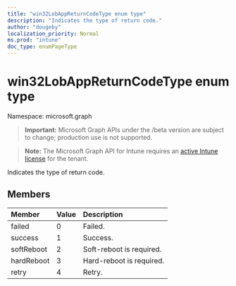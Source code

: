 ```yaml
---
title: "win32LobAppReturnCodeType enum type"
description: "Indicates the type of return code."
author: "dougeby"
localization_priority: Normal
ms.prod: "intune"
doc_type: enumPageType
---
```


# win32LobAppReturnCodeType enum type

Namespace: microsoft.graph

> **Important:** Microsoft Graph APIs under the /beta version are subject to change; production use is not supported.

> **Note:** The Microsoft Graph API for Intune requires an [active Intune license](https://go.microsoft.com/fwlink/?linkid=839381) for the tenant.

Indicates the type of return code.

## Members
|Member|Value|Description|
|:---|:---|:---|
|failed|0|Failed.|
|success|1|Success.|
|softReboot|2|Soft-reboot is required.|
|hardReboot|3|Hard-reboot is required.|
|retry|4|Retry.|






